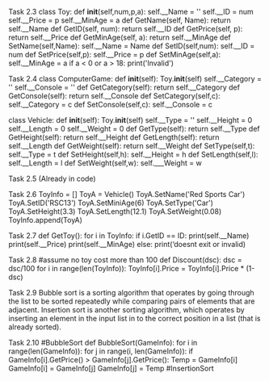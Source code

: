 Task 2.3 
class Toy:
	def __init__(self,num,p,a):
		self.__Name = ''
		self.__ID = num
		self.__Price = p
		self.__MinAge = a
	def GetName(self, Name):
		return self.__Name
	def GetID(self, num):
		return self.__ID
	def GetPrice(self, p):
		return self.__Price
	def GetMinAge(self, a):
		return self.__MinAge
	def SetName(self,Name):
		self.__Name = Name
	def SetID(self,num):
		self.__ID = num
	def SetPrice(self,p):
		self.__Price = p
	def SetMinAge(self,a):
		self.__MinAge = a
		if a < 0 or a > 18:
			print('Invalid')
		
Task 2.4
class ComputerGame:
	def __init__(self):
		Toy.__init__(self)
		self.__Category = ''
		self.__Console = ''
	def GetCategory(self):
		return self.__Category
	def GetConsole(self):
		return self.__Console 
	def SetCategory(self,c):
		self.__Category = c
	def SetConsole(self,c):
		self.__Console = c

class Vehicle:
	def __init__(self):
		Toy.__init__(self)
		self.__Type = ''
		self.__Height = 0
		self.__Length = 0
		self.__Weight = 0 
	def GetType(self):
		return self.__Type 
	def GetHeight(self):
		return self.__Height
	def GetLength(self):
		return self.__Length
	def GetWeight(self):
		return self.__Weight 
	def SetType(self,t):
		self.__Type = t
	def SetHeight(self,h):
		self.__Height = h
	def SetLength(self,l):
		self.__Length = l 
	def SetWeight(self,w):
		self.___Weight = w

Task 2.5
(Already in code)

Task 2.6
ToyInfo = []
ToyA = Vehicle()
ToyA.SetName('Red Sports Car')
ToyA.SetID('RSC13')
ToyA.SetMiniAge(6)
ToyA.SetType('Car')
ToyA.SetHeight(3.3)
ToyA.SetLength(12.1)
ToyA.SetWeight(0.08)
ToyInfo.append(ToyA)

Task 2.7
def GetToy():
	for i in ToyInfo:
		if i.GetID == ID:
			print(self.__Name)
			print(self.__Price)
			print(self.__MinAge)
		else:
			print(‘doesnt exit or invalid)

Task 2.8
#assume no toy cost more than 100
def Discount(dsc):
	dsc = dsc/100
	for i in range(len(ToyInfo)):
		ToyInfo[i].Price = ToyInfo[i].Price * (1-dsc)

Task 2.9 
Bubble sort is a sorting algorithm that operates by going through the list to be sorted repeatedly while comparing pairs of elements that are adjacent.
Insertion sort is another sorting algorithm, which operates by inserting an element in the input list in to the correct position in a list (that is already sorted).

Task 2.10
#BubbleSort
def BubbleSort(GameInfo): 
	for i in range(len(GameInfo)):
		for j in range(i, len(GameInfo)):
			if GameInfo[i].GetPrice() > GameInfo[j].GetPrice():
				Temp = GameInfo[i]
				GameInfo[i] = GameInfo[j]
				GameInfo[j] = Temp
#InsertionSort










